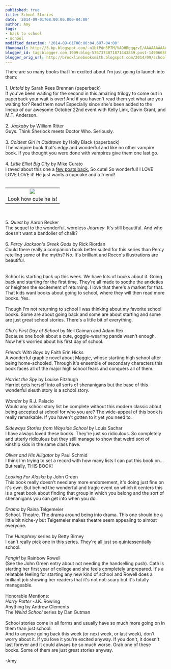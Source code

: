 ```yaml
---
published: true
title: School Stories
date: '2014-09-01T08:00:00.000-04:00'
author: Amy
tags:
- back to school
- school
modified_datetime: '2014-09-01T08:00:04.607-04:00'
thumbnail: http://3.bp.blogspot.com/-n1btPdn5P7M/VAOHRgqqzvI/AAAAAAAAAqQ/FfRVwIIcVEw/s72-c/a.elliot.jpg
blogger_id: tag:blogger.com,1999:blog-5767374071871443859.post-1490668692650440337
blogger_orig_url: http://brooklinebooksmith.blogspot.com/2014/09/school-stories.html
---
```


There are so many books that I'm excited about I'm just going to launch into them:<br /><br />1. <i>Untold </i>by Sarah Rees Brennan (paperback)<br />If you've been waiting for the second in this amazing trilogy to come out in paperback your wait is over! And if you haven't read them yet what are you waiting for? Read them now! Especially since she's been added to the lineup of our awesome October 22nd event with Kelly Link, Gavin Grant, and M.T. Anderson.<br /><br />2. <i>Jackaby</i> by William Ritter<br />Guys. Think Sherlock meets Doctor Who. Seriously.<br /><br />3. <i>Coldest Girl in Coldtown</i> by Holly Black (paperback)<br />The vampire book that's edgy and wonderful and like no other vampire book. If you thought you were done with vampires give them one last go.<br /><br />4. <i>Little Elliot Big City</i> by Mike Curato<br />I raved about this one a <a href="http://brooklinebooksmith.blogspot.com/2014/07/i-havestrange-taste-in-picture-books.html">few posts back.</a> So cute! So wonderful! I LOVE LOVE LOVE it! He just wants a cupcake and a friend!<br /><br /><table align="center" cellpadding="0" cellspacing="0" class="tr-caption-container" style="margin-left: auto; margin-right: auto; text-align: center;"><tbody><tr><td style="text-align: center;"><a href="http://3.bp.blogspot.com/-n1btPdn5P7M/VAOHRgqqzvI/AAAAAAAAAqQ/FfRVwIIcVEw/s1600/a.elliot.jpg" imageanchor="1" style="margin-left: auto; margin-right: auto;"><img border="0" src="http://3.bp.blogspot.com/-n1btPdn5P7M/VAOHRgqqzvI/AAAAAAAAAqQ/FfRVwIIcVEw/s1600/a.elliot.jpg" /></a></td></tr><tr><td class="tr-caption" style="text-align: center;">Look how cute he is!</td></tr></tbody></table><br /><br />5. <i>Quest </i>by Aaron Becker<br />The sequel to the wonderful, wordless <i>Journey</i>. It's still beautiful. And who doesn't want a bandolier of chalk?<br /><br />6. <i>Percy Jackson's Greek Gods </i>by Rick Riordan<br />Could there really a companion book better suited for this series than Percy retelling some of the myths? No. It's brilliant and Rocco's illustrations are beautiful.<br /><br /><br />School is starting back up this week. We have lots of books about it. Going back and starting for the first time. They're all made to soothe the anxieties or heighten the excitement of returning. I love that there's a market for that. That kids want books about going to school, where they will then read more books. Yes.<br /><br />Though I'm not returning to school I was thinking about my favorite school books. Some are about going back and some are about starting and some are just great school stories. There's a little bit of everything.<br /><br /><i>Chu's First Day of School</i> by Neil Gaiman and Adam Rex<br />Because one book about a cute, goggle-wearing panda wasn't enough. Now he's worried about his first day of school.<br /><br /><i>Friends With Boys</i> by Faith Erin Hicks<br />A wonderful graphic novel about Maggie, whose starting high school after being home-schooled. Through it's ensemble of secondary characters this book faces all of the major high school fears and conquers all of them.<br /><br /><i>Harriet the Spy</i> by Louise Fitzhugh<br />Harriet gets herself into all sorts of shenanigans but the base of this wonderful sleuth story is a school story.<br /><br /><i>Wonder </i>by R.J. Palacio<br />Would any school story list be complete without this modern classic about being accepted at school for who you are? The wide-appeal of this book is really remarkable. If you haven't gotten to it yet you need to.<br /><br /><i>Sideways Stories from Wayside School</i> by Louis Sachar<br />I have always loved these books. They're just so ridiculous. So completely and utterly ridiculous but they still manage to show that weird sort of kinship kids in the same class have.<br /><br /><i>Oliver and His Alligator</i> by Paul Schmid<br />I think I'm trying to set a record with how many lists I can put this book on... But really, THIS BOOK!<br /><br /><i>Looking For Alaska</i> by John Green<br />This book really doesn't need any more endorsement, it's doing just fine on it's own. But behind the wonderful and tragic event on which it centers this is a great book about finding that group in which you belong and the sort of shenanigans you can get into when you do.<br /><br /><i>Drama</i> by Raina Telgemeier<br />School. Theatre. The drama around being into drama. This one should be a little bit niche-y but Telgemeier makes theatre seem appealing to almost everyone.<br /><br />The<i> Humphrey</i> series<i> </i>by Betty Birney<br />I can't really pick one in this series. They're all just so quintessentially school.<br /><br /><i>Fangirl </i>by Rainbow Rowell<br />(See the John Green entry about not needing the handselling push). Cath is starting her first year of college and she feels completely unprepared. It's a relatable feeling for starting any new kind of school and Rowell does a brilliant job showing her readers that it's not not-scary but it's totally manageable.<br /><br />Honorable Mentions:<br /><i>Harry Potter </i>-J.K. Rowling<br />Anything by Andrew Clements<br />The <i>Weird School</i> series by Dan Gutman<br /><br />School stories come in all forms and usually have so much more going on in them than just school.<br />And to anyone going back this week (or next week, or last week), don't worry about it. If you love it you're excited anyway. If you don't, it doesn't last forever and it could always be so much worse. Grab one of these books. Some of them are just great stories anyway.<br /><br />-Amy
